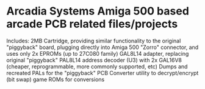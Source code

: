 # Arcadia Systems Amiga 500 based arcade PCB related files/projects

Includes:
2MB Cartridge, providing similar functionality to the original "piggyback" board, plugging directly into Amiga 500 "Zorro" connector, and uses only 2x EPROMs (up to 27C080 family)
GAL8L14 adapter, replacing original "piggyback" PAL8L14 address decoder (U3) with 2x GAL16V8 (cheaper, reprogrammable, more commonly supported, etc)
Dumps and recreated PALs for the "piggyback" PCB
Converter utility to decrypt/encrypt (bit swap) game ROMs for conversions